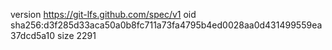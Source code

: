 version https://git-lfs.github.com/spec/v1
oid sha256:d3f285d33aca50a0b8fc711a73fa4795b4ed0028aa0d431499559ea37dcd5a10
size 2291
